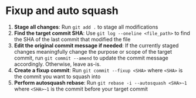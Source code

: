 # Fixup and auto squash

1. **Stage all changes**: Run `git add .` to stage all modifications
2. **Find the target commit SHA**: Use `git log --oneline <file_path>` to find the SHA of the last commit that modified the file
3. **Edit the original commit message if needed**: If the currently staged changes meaningfully change the purpose or scope of the target commit, run `git commit --amend` to update the commit message accordingly. Otherwise, leave as-is.
4. **Create a fixup commit**: Run `git commit --fixup <SHA>` where `<SHA>` is the commit you want to squash into
5. **Perform autosquash rebase**: Run `git rebase -i --autosquash <SHA>~1` where `<SHA>~1` is the commit before your target commit
